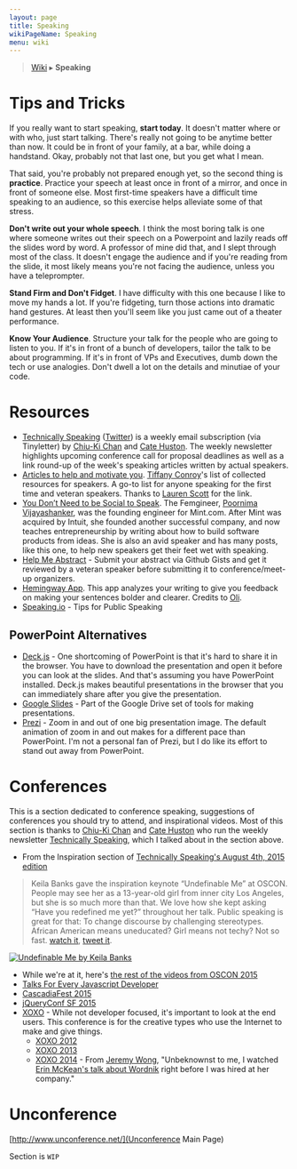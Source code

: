 ```yaml
---
layout: page
title: Speaking
wikiPageName: Speaking
menu: wiki
---
```


> [Wiki](Home) ▸ **Speaking**

# Tips and Tricks

If you really want to start speaking, **start today**. It doesn't matter where or with who, just start talking. There's really not going to be anytime better than now. It could be in front of your family, at a bar, while doing a handstand. Okay, probably not that last one, but you get what I mean.

That said, you're probably not prepared enough yet, so the second thing is **practice**. Practice your speech at least once in front of a mirror, and once in front of someone else. Most first-time speakers have a difficult time speaking to an audience, so this exercise helps alleviate some of that stress.

**Don't write out your whole speech**. I think the most boring talk is one where someone writes out their speech on a Powerpoint and lazily reads off the slides word by word. A professor of mine did that, and I slept through most of the class. It doesn't engage the audience and if you're reading from the slide, it most likely means you're not facing the audience, unless you have a teleprompter.

**Stand Firm and Don't Fidget**. I have difficulty with this one because I like to move my hands a lot. If you're fidgeting, turn those actions into dramatic hand gestures. At least then you'll seem like you just came out of a theater performance.

**Know Your Audience**. Structure your talk for the people who are going to listen to you. If it's in front of a bunch of developers, tailor the talk to be about programming. If it's in front of VPs and Executives, dumb down the tech or use analogies. Don't dwell a lot on the details and minutiae of your code.

# Resources

* [Technically Speaking](http://tinyletter.com/techspeak) ([Twitter](https://twitter.com/techspeakdigest)) is a weekly email subscription (via Tinyletter) by [Chiu-Ki Chan](https://twitter.com/chiuki) and [Cate Huston](https://twitter.com/catehstn). The weekly newsletter highlights upcoming conference call for proposal deadlines as well as a link round-up of the week's speaking articles written by actual speakers.
* [Articles to help and motivate you](http://weareallaweso.me/). [Tiffany Conroy](https://twitter.com/theophani)'s list of collected resources for speakers. A go-to list for anyone speaking for the first time and veteran speakers. Thanks to [Lauren Scott](https://twitter.com/devdame) for the link.
* [You Don’t Need to be Social to Speak](http://femgineer.com/2015/03/you-dont-need-to-be-social-to-speak/). The Femgineer, [Poornima Vijayashanker](https://twitter.com/poornima), was the founding engineer for Mint.com. After Mint was acquired by Intuit, she founded another successful company, and now teaches entrepreneurship by writing about how to build software products from ideas. She is also an avid speaker and has many posts, like this one, to help new speakers get their feet wet with speaking.
* [Help Me Abstract](http://helpmeabstract.com/) - Submit your abstract via Github Gists and get it reviewed by a veteran speaker before submitting it to conference/meet-up organizers.
* [Hemingway App](http://www.hemingwayapp.com/). This app analyzes your writing to give you feedback on making your sentences bolder and clearer. Credits to [Oli](https://twitter.com/olitreadwell).
* [Speaking.io](http://speaking.io/) - Tips for Public Speaking

## PowerPoint Alternatives
* [Deck.js](https://github.com/imakewebthings/deck.js) - One shortcoming of PowerPoint is that it's hard to share it in the browser. You have to download the presentation and open it before you can look at the slides. And that's assuming you have PowerPoint installed. Deck.js makes beautiful presentations in the browser that you can immediately share after you give the presentation.
* [Google Slides](https://www.google.com/slides/) - Part of the Google Drive set of tools for making presentations. 
* [Prezi](https://prezi.com/) - Zoom in and out of one big presentation image. The default animation of zoom in and out makes for a different pace than PowerPoint. I'm not a personal fan of Prezi, but I do like its effort to stand out away from PowerPoint.

# Conferences

This is a section dedicated to conference speaking, suggestions of conferences you should try to attend, and inspirational videos. Most of this section is thanks to [Chiu-Ki Chan](https://twitter.com/chiuki) and [Cate Huston](https://twitter.com/catehstn) who run the weekly newsletter [Technically Speaking](http://tinyletter.com/techspeak), which I talked about in the section above.

* From the Inspiration section of [Technically Speaking's August 4th, 2015 edition](http://tinyletter.com/techspeak/letters/technically-speaking-august-4-2015)

> Keila Banks gave the inspiration keynote “Undefinable Me” at OSCON. People may see her as a 13-year-old girl from inner city Los Angeles, but she is so much more than that. We love how she kept asking “Have you redefined me yet?” throughout her talk. Public speaking is great for that: To change discourse by challenging stereotypes. African American means uneducated? Girl means not techy? Not so fast. [watch it](https://www.youtube.com/watch?v=xkTcSoQ-q5Q), [tweet it](https://twitter.com/home?status=Watch%20Keila%20Banks%27%20inspirational%20keynote%20%22Undefinable%20Me%22%20http://bit.ly/1MxJfpC%20via%20%40techspeakdigest).

[![Undefinable Me by Keila Banks](http://img.youtube.com/vi/xkTcSoQ-q5Q/0.jpg)](http://www.youtube.com/watch?v=xkTcSoQ-q5Q)

* While we're at it, here's [the rest of the videos from OSCON 2015](https://www.youtube.com/playlist?list=PL055Epbe6d5YhDchEvY3O4nIuSLYyrx7K)
* [Talks For Every Javascript Developer](https://www.youtube.com/playlist?list=PLseEp7p6Ewia6RT5Ngz8yk-t-jAZvA-8N)
* [CascadiaFest 2015](https://www.youtube.com/playlist?list=PLLiioAbFTbKNpjG_yNpNfhAmQ9KsxFzX7)
* [jQueryConf SF 2015](https://www.youtube.com/playlist?list=PL0bvP7Hupz0SCXeklgEj0wlzVc7bAuZlw)
* [XOXO](http://2015.xoxofest.com/) - While not developer focused, it's important to look at the end users. This conference is for the creative types who use the Internet to make and give things.
  * [XOXO 2012](https://www.youtube.com/playlist?list=PLCbA9r6ecYWUiad0vPYp9OJaQjvCzS5JK)
  * [XOXO 2013](https://www.youtube.com/playlist?list=PLCbA9r6ecYWVODF5qW9kntPS8UP5azmTr)
  * [XOXO 2014](https://www.youtube.com/playlist?list=PLCbA9r6ecYWUhf2EuEs9eoLT2Dc1yjiGh) - From [Jeremy Wong](https://twitter.com/jermspeaks), "Unbeknownst to me, I watched [Erin McKean's talk about Wordnik](https://www.youtube.com/watch?v=_sQjc3KFuAQ&index=9&list=PLCbA9r6ecYWUhf2EuEs9eoLT2Dc1yjiGh) right before I was hired at her company."

# Unconference

[http://www.unconference.net/](Unconference Main Page)

Section is `WIP`
